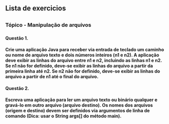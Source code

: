 <h2> Lista de exercicios <h2>
<h3> Tópico - Manipulação de arquivos <h3>

<h4> Questão 1. <h4>
  <p> Crie uma aplicação Java para receber via entrada de teclado um caminho ou nome de arquivo texto e dois números inteiros (n1 e n2).
A aplicação deve exibir as linhas do arquivo entre n1 e n2, incluindo as linhas n1 e n2. Se n1 não for definido, deve-se exibir as linhas do arquivo a partir da primeira linha até n2. Se n2 não for definido, deve-se exibir as linhas do arquivo a partir de n1 até o final do arquivo. </p>

<h4> Questão 2. <h4>
  <p> Escreva uma aplicação para ler um arquivo texto ou binário qualquer e gravá-lo em outro arquivo (arquivo destino).
Os nomes dos arquivos (origem e destino) devem ser definidos via argumentos de linha de comando (Dica: usar o String args[] do método main). </p>
